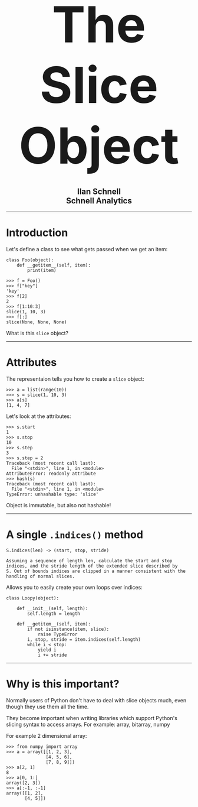 # <br /><center style="font-size: 135px">The Slice Object</center>

## <center>Ilan Schnell</center><center>Schnell Analytics</center>

---

# Introduction

Let's define a class to see what gets passed when we get an item:

    class Foo(object):
        def __getitem__(self, item):
            print(item)

    >>> f = Foo()
    >>> f["key"]
    'key'
    >>> f[2]
    2
    >>> f[1:10:3]
    slice(1, 10, 3)
    >>> f[:]
    slice(None, None, None)

What is this `slice` object?

---

# Attributes

The representaion tells you how to create a `slice` object:

    >>> a = list(range(10))
    >>> s = slice(1, 10, 3)
    >>> a[s]
    [1, 4, 7]

Let's look at the attributes:

    >>> s.start
    1
    >>> s.stop
    10
    >>> s.step
    3
    >>> s.step = 2
    Traceback (most recent call last):
      File "<stdin>", line 1, in <module>
    AttributeError: readonly attribute
    >>> hash(s)
    Traceback (most recent call last):
      File "<stdin>", line 1, in <module>
    TypeError: unhashable type: 'slice'

Object is immutable, but also not hashable!

---

# A single `.indices()` method

    S.indices(len) -> (start, stop, stride)

    Assuming a sequence of length len, calculate the start and stop
    indices, and the stride length of the extended slice described by
    S. Out of bounds indices are clipped in a manner consistent with the
    handling of normal slices.

Allows you to easily create your own loops over indices:

    class Loopy(object):

        def __init__(self, length):
            self.length = length

        def __getitem__(self, item):
            if not isinstance(item, slice):
                raise TypeError
            i, stop, stride = item.indices(self.length)
            while i < stop:
                yield i
                i += stride

---

# Why is this important?

Normally users of Python don't have to deal with slice objects much,
even though they use them all the time.

They become important when writing libraries which support Python's
slicing syntax to access arrays.  For example: array, bitarray, numpy

For example 2 dimensional array:

    >>> from numpy import array
    >>> a = array([[1, 2, 3],
                   [4, 5, 6],
                   [7, 8, 9]])
    >>> a[2, 1]
    8
    >>> a[0, 1:]
    array([2, 3])
    >>> a[:-1, :-1]
    array([[1, 2],
           [4, 5]])
